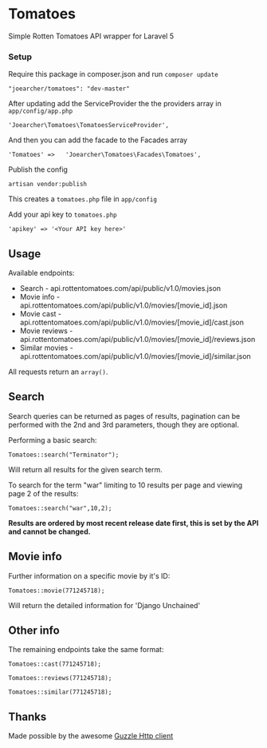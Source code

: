 # Tomatoes
Simple Rotten Tomatoes API wrapper for Laravel 5

### Setup
Require this package in composer.json and run `composer update`

    "joearcher/tomatoes": "dev-master"

After updating add the ServiceProvider the the providers array in `app/config/app.php`

    'Joearcher\Tomatoes\TomatoesServiceProvider',

And then you can add the facade to the Facades array

    'Tomatoes' =>	'Joearcher\Tomatoes\Facades\Tomatoes',

Publish the config

    artisan vendor:publish

This creates a `tomatoes.php` file in `app/config`

Add your api key to `tomatoes.php`

    'apikey' => '<Your API key here>'




## Usage

Available endpoints:

*	Search - api.rottentomatoes.com/api/public/v1.0/movies.json
*	Movie info - api.rottentomatoes.com/api/public/v1.0/movies/[movie_id].json
*	Movie cast - api.rottentomatoes.com/api/public/v1.0/movies/[movie_id]/cast.json
*	Movie reviews - api.rottentomatoes.com/api/public/v1.0/movies/[movie_id]/reviews.json
*	Similar movies - api.rottentomatoes.com/api/public/v1.0/movies/[movie_id]/similar.json

All requests return an `array()`.



## Search
Search queries can be returned as pages of results, pagination can be performed with the 2nd and 3rd parameters, though they are optional.

Performing a basic search:

    Tomatoes::search("Terminator");

Will return all results for the given search term.


To search for the term "war" limiting to 10 results per page and viewing page 2 of the results:

    Tomatoes::search("war",10,2);

**Results are ordered by most recent release date first, this is set by the API and cannot be changed.**




## Movie info
Further information on a specific movie by it's ID:

    Tomatoes::movie(771245718);

Will return the detailed information for 'Django Unchained'



## Other info
The remaining endpoints take the same format:

    Tomatoes::cast(771245718);

    Tomatoes::reviews(771245718);

    Tomatoes::similar(771245718);



## Thanks
Made possible by the awesome [Guzzle Http client](https://github.com/guzzle/guzzle)